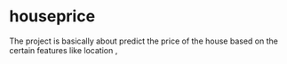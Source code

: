 # houseprice
The project is basically about predict the price of the house based on the certain features like location , 
